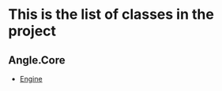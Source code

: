 # This is the list of classes in the project

## Angle.Core
  * [Engine](https://github.com/MyvarHD/Angle/tree/master/Angle/Angle.Documentation/Classes/Engine.md)
